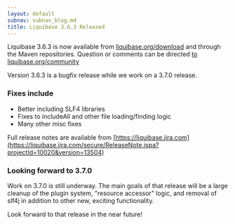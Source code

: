 ```yaml
---
layout: default
subnav: subnav_blog.md
title: Liquibase 3.6.3 Released
---
```


Liquibase 3.6.3 is now available from [liquibase.org/download](http://liquibase.org/download) and through the Maven repositories. Question or comments can be directed [to liquibase.org/community](http://liquibase.org/community)

Version 3.6.3 is a bugfix release while we work on a 3.7.0 release.   

### Fixes include

- Better including SLF4 libraries
- Fixes to includeAll and other file loading/finding logic
- Many other misc fixes

Full release notes are available from [https://liquibase.jira.com](https://liquibase.jira.com/secure/ReleaseNote.jspa?projectId=10020&version=13504)

### Looking forward to 3.7.0

Work on 3.7.0 is still underway. The main goals of that release will be a large cleanup of the plugin system, "resource accessor" logic, and removal of slf4j in addition to other new, exciting functionality. 

Look forward to that release in the near future! 
